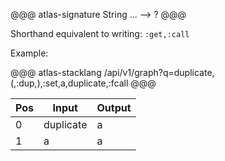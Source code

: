 @@@ atlas-signature
String
...
-->
?
@@@

Shorthand equivalent to writing: `:get,:call`

Example:

@@@ atlas-stacklang
/api/v1/graph?q=duplicate,(,:dup,),:set,a,duplicate,:fcall
@@@

<table><thead><th>Pos</th><th>Input</th><th>Output</th></thead><tbody><tr>
<td>0</td>
<td>duplicate</td>
<td>a</td>
</tr><tr>
<td>1</td>
<td>a</td>
<td>a</td>
</tr></tbody></table>
